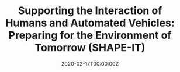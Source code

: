 ---
title: "Supporting the Interaction of Humans and Automated Vehicles: Preparing for the Environment of Tomorrow (SHAPE-IT)"
summary: "SHAPE-IT is a Innovative Training Network (ITN) project that has received funding from the European Union’s Horizon 2020 research and innovation programme under the Marie Skłodowska-Curie grant agreement 860410. Chi is ESR3 of SHAPE-IT project."
# tags:
# - Deep Learning
date: "2020-02-17T00:00:00Z"

# Optional external URL for project (replaces project detail page).
external_link: "https://www.shape-it.eu/"

# image:
#   caption: Photo by rawpixel on Unsplash
#   focal_point: Smart

# links:
# - icon: twitter
#   icon_pack: fab
#   name: Follow
#   url: https://twitter.com/georgecushen
url_code: ""
url_pdf: ""
url_slides: ""
url_video: ""

# Slides (optional).
#   Associate this project with Markdown slides.
#   Simply enter your slide deck's filename without extension.
#   E.g. `slides = "example-slides"` references `content/slides/example-slides.md`.
#   Otherwise, set `slides = ""`.
slides: ""
---